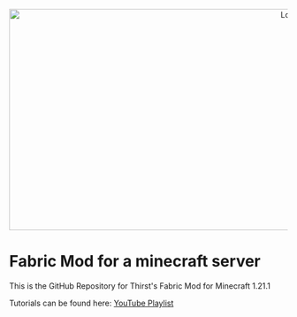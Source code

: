 <a href="https://fabricmc.net/" target="_blank">
<p align="center">
<img src="https://image.api.playstation.com/vulcan/ap/rnd/202407/0401/670c294ded3baf4fa11068db2ec6758c63f7daeb266a35a1.png" alt="Logo" height="400" width="1000"/>
</p></a>

# Fabric Mod for a minecraft server
This is the GitHub Repository for Thirst's Fabric Mod for Minecraft 1.21.1

Tutorials can be found here: <a href="https://www.youtube.com/playlist?list=PLKGarocXCE1H_HxOYihQMq0mlpqiUJj4L" target="_blank">YouTube Playlist</a>